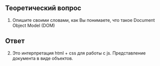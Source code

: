 ## Теоретический вопрос

1. Опишите своими словами, как Вы понимаете, что такое Document Object Model (DOM)

## Ответ 

2. Это интерпретация html + css для работы с js. Представление документа в виде объектов.